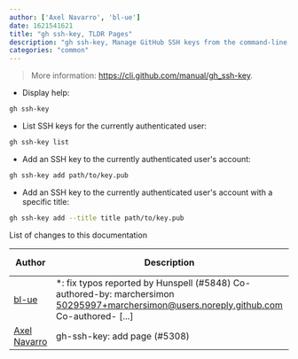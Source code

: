 ```yaml
---
author: ['Axel Navarro', 'bl-ue']
date: 1621541621
title: "gh ssh-key, TLDR Pages"
description: "gh ssh-key, Manage GitHub SSH keys from the command-line."
categories: "common"
---
```

> More information: <https://cli.github.com/manual/gh_ssh-key>.

- Display help:

```bash
gh ssh-key
```

- List SSH keys for the currently authenticated user:

```bash
gh ssh-key list
```

- Add an SSH key to the currently authenticated user's account:

```bash
gh ssh-key add path/to/key.pub
```

- Add an SSH key to the currently authenticated user's account with a specific title:

```bash
gh ssh-key add --title title path/to/key.pub
```
List of changes to this documentation


Author | Description | ISO 8601 Date | GitHub link
------|-----|-----|-----
[bl-ue](mailto:54780737+bl-ue@users.noreply.github.com) | *: fix typos reported by Hunspell (#5848) Co-authored-by: marchersimon <50295997+marchersimon@users.noreply.github.com> Co-authored- [...] | 2021-05-20T22:13:41 | [8ebd171d6f00](https://github.com/tldr-pages/tldr/commit/8ebd171d6f001698709fefc02b1fd5cc9f3a99c4)
[Axel Navarro](mailto:navarroaxel@gmail.com) | gh-ssh-key: add page (#5308) | 2021-02-24T14:39:13 | [e2082f8adce9](https://github.com/tldr-pages/tldr/commit/e2082f8adce9cac4f322c4e5e35f417fce5bf3b6)

